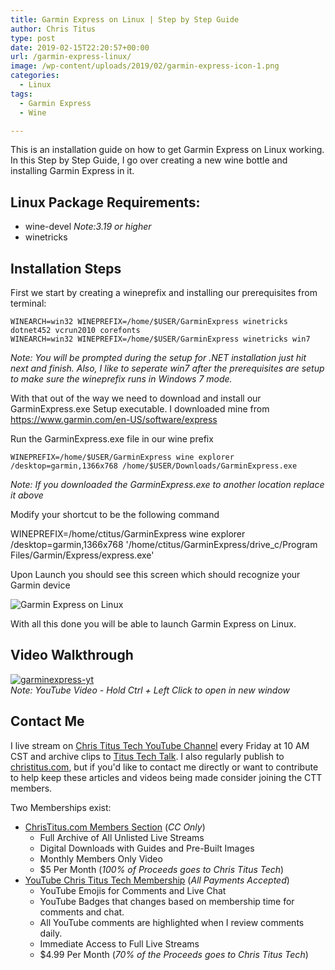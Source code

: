 ```yaml
---
title: Garmin Express on Linux | Step by Step Guide
author: Chris Titus
type: post
date: 2019-02-15T22:20:57+00:00
url: /garmin-express-linux/
image: /wp-content/uploads/2019/02/garmin-express-icon-1.png
categories:
  - Linux
tags:
  - Garmin Express
  - Wine

---
```

This is an installation guide on how to get Garmin Express on Linux working. In this Step by Step Guide, I go over creating a new wine bottle and installing Garmin Express in it. <!--more-->

## Linux Package Requirements:

  * wine-devel _Note:3.19 or higher_
  * winetricks

## Installation Steps

First we start by creating a wineprefix and installing our prerequisites from terminal:

`WINEARCH=win32 WINEPREFIX=/home/$USER/GarminExpress winetricks dotnet452 vcrun2010 corefonts`  
`WINEARCH=win32 WINEPREFIX=/home/$USER/GarminExpress winetricks win7`

_Note: You will be prompted during the setup for .NET installation just hit next and finish. Also, I like to seperate win7 after the prerequisites are setup to make sure the wineprefix runs in Windows 7 mode._ 

With that out of the  way we need to download and install our GarminExpress.exe Setup executable. I downloaded mine from <https://www.garmin.com/en-US/software/express>

Run the GarminExpress.exe file in our wine prefix

`WINEPREFIX=/home/$USER/GarminExpress wine explorer /desktop=garmin,1366x768 /home/$USER/Downloads/GarminExpress.exe`

_Note: If you downloaded the GarminExpress.exe to another location replace it above_

Modify your shortcut to be the following command

WINEPREFIX=/home/ctitus/GarminExpress wine explorer /desktop=garmin,1366x768 '/home/ctitus/GarminExpress/drive_c/Program Files/Garmin/Express/express.exe'

Upon Launch you should see this screen which should recognize your Garmin device

![Garmin Express on Linux](https://christitus.com/wp-content/uploads/2019/02/Selection_012.png) 

With all this done you will be able to launch Garmin Express on Linux. 

## Video Walkthrough

[![garminexpress-yt](https://img.youtube.com/vi/hg01Z6VCox0/0.jpg)](https://www.youtube.com/watch?v=hg01Z6VCox0)  
_Note: YouTube Video - Hold Ctrl + Left Click to open in new window_

## Contact Me

I live stream on [Chris Titus Tech YouTube Channel][1] every Friday at 10 AM CST and archive clips to [Titus Tech Talk][2]. I also regularly publish to [christitus.com][3], but if you'd like to contact me directly or want to contribute to help keep these articles and videos being made consider joining the CTT members. 

Two Memberships exist:
- [ChrisTitus.com Members Section][4] (_CC Only_)
  - Full Archive of All Unlisted Live Streams
  - Digital Downloads with Guides and Pre-Built Images
  - Monthly Members Only Video
  - $5 Per Month (_100% of Proceeds goes to Chris Titus Tech_)
- [YouTube Chris Titus Tech Membership][5] (_All Payments Accepted_)
  - YouTube Emojis for Comments and Live Chat
  - YouTube Badges that changes based on membership time for comments and chat.
  - All YouTube comments are highlighted when I review comments daily. 
  - Immediate Access to Full Live Streams
  - $4.99 Per Month (_70% of the Proceeds goes to Chris Titus Tech_)

 [1]: https://www.youtube.com/c/ChrisTitusTech
 [2]: https://www.youtube.com/c/ChrisTitusTechStreams
 [3]: https://christitus.com/
 [4]: https://portal.christitus.com
 [5]: https://links.christitus.com/join